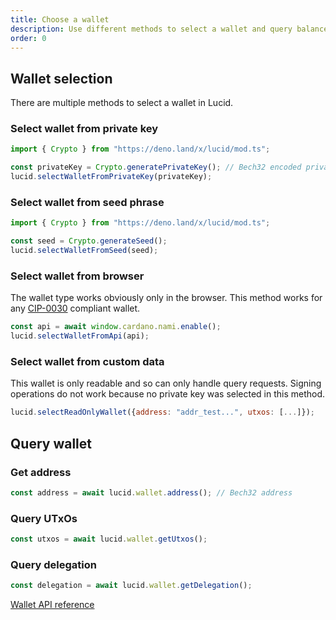```yaml
---
title: Choose a wallet
description: Use different methods to select a wallet and query balances. 
order: 0
---
```


## Wallet selection

There are multiple methods to select a wallet in Lucid.

### Select wallet from private key

```js
import { Crypto } from "https://deno.land/x/lucid/mod.ts";

const privateKey = Crypto.generatePrivateKey(); // Bech32 encoded private key
lucid.selectWalletFromPrivateKey(privateKey);
```

### Select wallet from seed phrase

```js
import { Crypto } from "https://deno.land/x/lucid/mod.ts";

const seed = Crypto.generateSeed();
lucid.selectWalletFromSeed(seed);
```

### Select wallet from browser

The wallet type works obviously only in the browser. This method works for any
[CIP-0030](https://github.com/cardano-foundation/CIPs/tree/master/CIP-0030)
compliant wallet.

```js
const api = await window.cardano.nami.enable();
lucid.selectWalletFromApi(api);
```

### Select wallet from custom data

This wallet is only readable and so can only handle query requests. Signing operations
do not work because no private key was selected in this method.

```js
lucid.selectReadOnlyWallet({address: "addr_test...", utxos: [...]});
```

## Query wallet

### Get address

```js
const address = await lucid.wallet.address(); // Bech32 address
```

### Query UTxOs

```js
const utxos = await lucid.wallet.getUtxos();
```

### Query delegation

```js
const delegation = await lucid.wallet.getDelegation();
```

[Wallet API reference](https://deno.land/x/lucid@0.10.1/mod.ts?s=Wallet)
